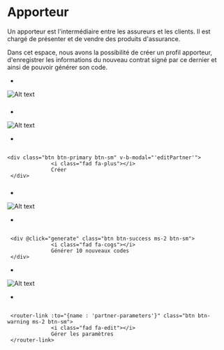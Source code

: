 # Apporteur

Un apporteur est l'intermédiaire entre les assureurs et les clients. Il est chargé de présenter et de vendre des produits d'assurance.

Dans cet espace, nous avons la possibilité de créer un profil apporteur, d'enregistrer les informations du nouveau contrat signé par ce dernier et ainsi de pouvoir générer son code.


*

![Alt text](/public/apporteurs.png)

###

*
![Alt text](/public/creer_apporteurs.png)

*

```template

<div class="btn btn-primary btn-sm" v-b-modal="'editPartner'">
              <i class="fad fa-plus"></i>
              Créer
 </div>

```
###

*

![Alt text](/public/generer_code_apporteurs.png)

*

```template

 <div @click="generate" class="btn btn-success ms-2 btn-sm">
              <i class="fad fa-cogs"></i>
              Générer 10 nouveaux codes
 </div>

```

*

![Alt text](/public/generer_parametre_apporteurs.png)

*

```template

 <router-link :to="{name : 'partner-parameters'}" class="btn btn-warning ms-2 btn-sm">
              <i class="fad fa-edit"></i>
              Gérer les paramètres
 </router-link>

```